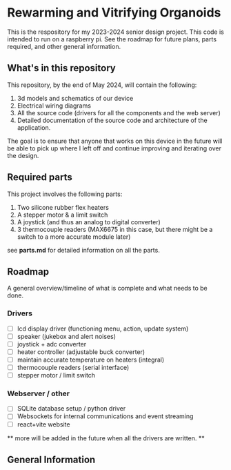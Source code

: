 # Rewarming and Vitrifying Organoids 

This is the respository for my 2023-2024 senior design project. This code is intended to run on a raspberry pi. See the roadmap for future plans, parts required, and other general information. 

## What's in this repository
This repository, by the end of May 2024, will contain the following: 
1. 3d models and schematics of our device 
2. Electrical wiring diagrams 
3. All the source code (drivers for all the components and the web server)
4. Detailed documentation of the source code and architecture of the application. 

The goal is to ensure that anyone that works on this device in the future will be able to pick up where I left off and continue improving and iterating over the design. 

## Required parts 
This project involves the following parts: 
1. Two silicone rubber flex heaters
2. A stepper motor & a limit switch
3. A joystick (and thus an analog to digital converter)
4. 3 thermocouple readers (MAX6675 in this case, but there might be a switch to a more accurate module later)

see __parts.md__ for detailed information on all the parts.

## Roadmap

A general overview/timeline of what is complete and what needs to be done. 
### Drivers
- [ ] lcd display driver (functioning menu, action, update system)
- [ ] speaker (jukebox and alert noises)
- [ ] joystick + adc converter  
- [ ] heater controller (adjustable buck converter)
- [ ] maintain accurate temperature on heaters (integral) 
- [ ] thermocouple readers (serial interface)
- [ ] stepper motor / limit switch
### Webserver / other
- [ ] SQLite database setup / python driver
- [ ] Websockets for internal communications and event streaming
- [ ] react+vite website  

** more will be added in the future when all the drivers are written. **
## General Information